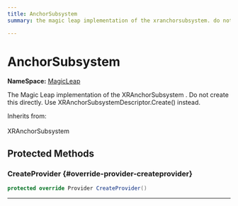```yaml
---
title: AnchorSubsystem
summary: the magic leap implementation of the xranchorsubsystem. do not create this directly. use xranchorsubsystemdescriptor.create instead. 

---
```


# AnchorSubsystem



**NameSpace:** 
[MagicLeap](/versioned_docs/version-22-May-2023/unity-api/api/UnityEngine.XR.MagicLeap/UnityEngine.XR.MagicLeap.md) 


The Magic Leap implementation of the  XRAnchorSubsystem . Do not create this directly. Use  XRAnchorSubsystemDescriptor.Create()  instead.   


Inherits from: <br></br>XRAnchorSubsystem




## Protected Methods

### CreateProvider {#override-provider-createprovider}

```csharp
protected override Provider CreateProvider()
```






-----------


